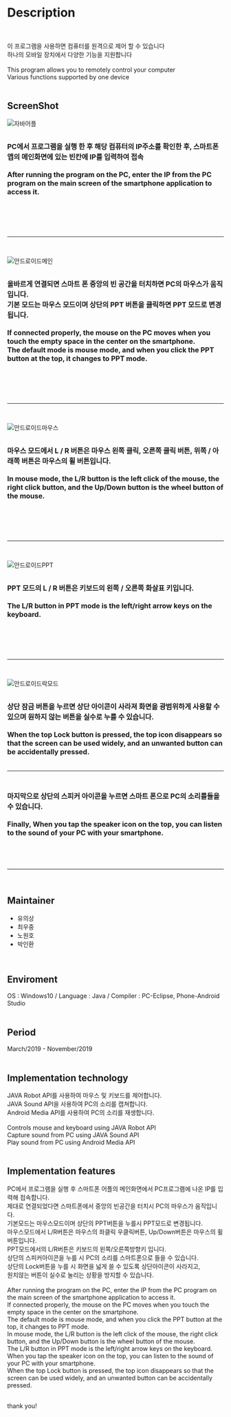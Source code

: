<h1 text-align:center>Description</h1><br>

이 프로그램을 사용하면 컴퓨터를 원격으로 제어 할 수 있습니다<br>
하나의 모바일 장치에서 다양한 기능을 지원합니다<br><br>
This program allows you to remotely control your computer<br>
Various functions supported by one device<br><br>



ScreenShot
--------------------------

![자바어플](https://user-images.githubusercontent.com/58925978/87854461-27770e00-c94d-11ea-869b-82f38f0eb09d.png)<br><br>
<p>
  <font size=3><b>
PC에서 프로그램을 실행 한 후 해당 컴퓨터의 IP주소를 확인한 후, 스마트폰 앱의 메인화면에 있는 빈칸에 IP를 입력하여 접속<br><br>
After running the program on the PC, enter the IP from the PC program on the main screen of the smartphone application to access it.<br><br><br><br><br>
  </b></font>
</p><hr><br>

![안드로이드메인](https://user-images.githubusercontent.com/58925978/87854468-365dc080-c94d-11ea-9061-7f78684d92c3.png)<br><br>
<p>
  <font size=3><b>
올바르게 연결되면 스마트 폰 중앙의 빈 공간을 터치하면 PC의 마우스가 움직입니다.<br>
기본 모드는 마우스 모드이며 상단의 PPT 버튼을 클릭하면 PPT 모드로 변경됩니다.<br><br>
If connected properly, the mouse on the PC moves when you touch the empty space in the center on the smartphone.<br>
The default mode is mouse mode, and when you click the PPT button at the top, it changes to PPT mode.<br><br><br><br><br>
</b></font>
</p><hr><br>

![안드로이드마우스](https://user-images.githubusercontent.com/58925978/87854476-41b0ec00-c94d-11ea-96ed-1411db8dd418.png)<br><br>
<p>
  <font size=3><b>
마우스 모드에서 L / R 버튼은 마우스 왼쪽 클릭, 오른쪽 클릭 버튼, 위쪽 / 아래쪽 버튼은 마우스의 휠 버튼입니다.<br><br>
In mouse mode, the L/R button is the left click of the mouse, the right click button, and the Up/Down button is the wheel button of the mouse.<br><br><br><br><br>
</b></font>
</p><hr><br>

![안드로이드PPT](https://user-images.githubusercontent.com/58925978/87854478-4bd2ea80-c94d-11ea-9675-51366322a7fd.png)<br><br>
<p>
  <font size=3><b>
PPT 모드의 L / R 버튼은 키보드의 왼쪽 / 오른쪽 화살표 키입니다.<br><br>
The L/R button in PPT mode is the left/right arrow keys on the keyboard.<br><br><br><br><br>
</b></font>
</p><hr><br>

![안드로이드락모드](https://user-images.githubusercontent.com/58925978/87854481-52f9f880-c94d-11ea-9bd5-a93e844fa1cc.png)<br><br>
<p>
  <font size=3><b>
상단 잠금 버튼을 누르면 상단 아이콘이 사라져 화면을 광범위하게 사용할 수 있으며 원하지 않는 버튼을 실수로 누를 수 있습니다.<br><br>
When the top Lock button is pressed, the top icon disappears so that the screen can be used widely, and an unwanted button can be accidentally pressed.<br><br>
</b></font>
</p><hr><br>

<p>
  <font size=3><b>
마지막으로 상단의 스피커 아이콘을 누르면 스마트 폰으로 PC의 소리를들을 수 있습니다.<br><br>
Finally, When you tap the speaker icon on the top, you can listen to the sound of your PC with your smartphone.<br><br><br><br>
</b></font>
</p><hr><br>

Maintainer
------------------------------
<ul>
  <li>유의상</li>
  <li>최우중</li>
  <li>노원호</li>
  <li>박인환</li>
</ul>
<br>

Enviroment
------------------------------
OS : Windows10 / Language : Java / Compiler : PC-Eclipse, Phone-Android Studio <br><br>

Period
-------------------------------
March/2019 - November/2019<br><br>

Implementation technology
-------------------------------
JAVA Robot API를 사용하여 마우스 및 키보드를 제어합니다.<br>
JAVA Sound API을 사용하여 PC의 소리를 캡쳐합니다.<br>
Android Media API를 사용하여 PC의 소리를 재생합니다.<br><br>
Controls mouse and keyboard using JAVA Robot API<br>
Capture sound from PC using JAVA Sound API<br>
Play sound from PC using Android Media API<br><br>

Implementation features
-------------------------------
PC에서 프로그램을 실행 후 스마트폰 어플의 메인화면에서 PC프로그램에 나온 IP를 입력해 접속합니다.<br>
제대로 연결되었다면 스마트폰에서 중앙의 빈공간을 터치시 PC의 마우스가 움직입니다.<br>
기본모드는 마우스모드이며 상단의 PPT버튼을 누를시 PPT모드로 변경됩니다.<br>
마우스모드에서 L/R버튼은 마우스의 좌클릭 우클릭버튼, Up/Down버튼은 마우스의 휠버튼입니다.<br>
PPT모드에서의 L/R버튼은 키보드의 왼쪽/오른쪽방향키 입니다.<br>
상단의 스피커아이콘을 누를 시 PC의 소리를 스마트폰으로 들을 수 있습니다.<br>
상단의 Lock버튼을 누를 시 화면을 넓게 쓸 수 있도록 상단아이콘이 사라지고,<br>
원치않는 버튼이 실수로 눌리는 상황을 방지할 수 있습니다.<br><br>
After running the program on the PC, enter the IP from the PC program on the main screen of the smartphone application to access it.<br>
If connected properly, the mouse on the PC moves when you touch the empty space in the center on the smartphone.<br>
The default mode is mouse mode, and when you click the PPT button at the top, it changes to PPT mode.<br>
In mouse mode, the L/R button is the left click of the mouse, the right click button, and the Up/Down button is the wheel button of the mouse.<br>
The L/R button in PPT mode is the left/right arrow keys on the keyboard.<br>
When you tap the speaker icon on the top, you can listen to the sound of your PC with your smartphone.<br>
When the top Lock button is pressed, the top icon disappears so that the screen can be used widely, and an unwanted button can be accidentally pressed.<br><br>

thank you!
